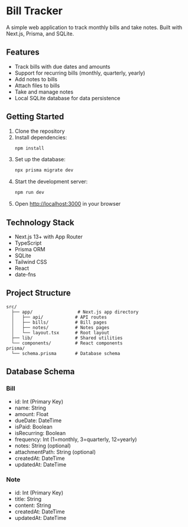# Bill Tracker

A simple web application to track monthly bills and take notes. Built with Next.js, Prisma, and SQLite.

## Features

- Track bills with due dates and amounts
- Support for recurring bills (monthly, quarterly, yearly)
- Add notes to bills
- Attach files to bills
- Take and manage notes
- Local SQLite database for data persistence

## Getting Started

1. Clone the repository
2. Install dependencies:
   ```bash
   npm install
   ```
3. Set up the database:
   ```bash
   npx prisma migrate dev
   ```
4. Start the development server:
   ```bash
   npm run dev
   ```
5. Open [http://localhost:3000](http://localhost:3000) in your browser

## Technology Stack

- Next.js 13+ with App Router
- TypeScript
- Prisma ORM
- SQLite
- Tailwind CSS
- React
- date-fns

## Project Structure

```
src/
  ├── app/                 # Next.js app directory
  │   ├── api/            # API routes
  │   ├── bills/          # Bill pages
  │   ├── notes/          # Notes pages
  │   └── layout.tsx      # Root layout
  ├── lib/                # Shared utilities
  └── components/         # React components
prisma/
  └── schema.prisma       # Database schema
```

## Database Schema

### Bill
- id: Int (Primary Key)
- name: String
- amount: Float
- dueDate: DateTime
- isPaid: Boolean
- isRecurring: Boolean
- frequency: Int (1=monthly, 3=quarterly, 12=yearly)
- notes: String (optional)
- attachmentPath: String (optional)
- createdAt: DateTime
- updatedAt: DateTime

### Note
- id: Int (Primary Key)
- title: String
- content: String
- createdAt: DateTime
- updatedAt: DateTime 
